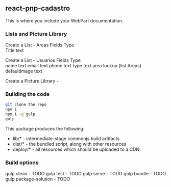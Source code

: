 ## react-pnp-cadastro

This is where you include your WebPart documentation.

### Lists and Picture Library

Create a List - Areas
Fields      Type       
Title       text


Create a List - Usuarios
Fields          Type       
name            text
email           text
phone           text
type            text
area            lookup (list Areas)
defaultImage    text


Create a Picture Library - 


### Building the code

```bash
git clone the repo
npm i
npm i -g gulp
gulp
```

This package produces the following:

* lib/* - intermediate-stage commonjs build artifacts
* dist/* - the bundled script, along with other resources
* deploy/* - all resources which should be uploaded to a CDN.

### Build options

gulp clean - TODO
gulp test - TODO
gulp serve - TODO
gulp bundle - TODO
gulp package-solution - TODO
